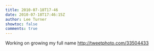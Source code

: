 ```yaml
---
title: 2010-07-18T17-46
date: 2010-07-18T17:46:15Z
author: Lee Turner
showtoc: false
comments: true
---
```


Working on growing my full name  http://tweetphoto.com/33504433

